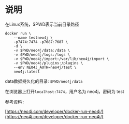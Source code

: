 # 说明 

在Linux系统，$PWD表示当前目录路径

```
docker run \
    --name testneo4j \
    -p7474:7474 -p7687:7687 \
    -d \
    -v $PWD/neo4j/data:/data \
    -v $PWD/neo4j/logs:/logs \
    -v $PWD/neo4j/import:/var/lib/neo4j/import \
    -v $PWD/neo4j/plugins:/plugins \
    --env NEO4J_AUTH=neo4j/test \
    neo4j:latest
```

data数据持久化的目录: ```$PWD/neo4j/data```

在浏览器上打开```localhost:7474```，用户名为 neo4j，密码为 test



参考资料 :

[https://neo4j.com/developer/docker-run-neo4j/](https://neo4j.com/developer/docker-run-neo4j/)
